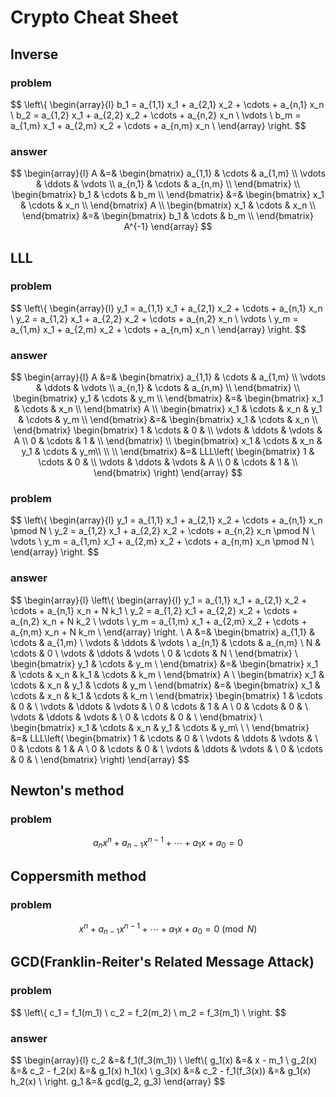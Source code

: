 # Crypto Cheat Sheet

## Inverse

### problem

$$
\left\\{
  \begin{array}{l}
    b_1 = a_{1,1} x_1 + a_{2,1} x_2 + \cdots + a_{n,1} x_n \\
    b_2 = a_{1,2} x_1 + a_{2,2} x_2 + \cdots + a_{n,2} x_n \\
    \vdots \\
    b_m = a_{1,m} x_1 + a_{2,m} x_2 + \cdots + a_{n,m} x_n \\
  \end{array}
\right.
$$

### answer

$$
\begin{array}{l}
  A &=&
    \begin{bmatrix}
      a_{1,1} & \cdots & a_{1,m} \\
      \vdots & \ddots & \vdots \\
      a_{n,1} & \cdots & a_{n,m} \\
  \end{bmatrix} \\
  \begin{bmatrix}
    b_1 & \cdots & b_m \\
  \end{bmatrix} &=&
  \begin{bmatrix}
    x_1 & \cdots & x_n \\
  \end{bmatrix}
  A \\
  \begin{bmatrix}
    x_1 & \cdots & x_n \\
  \end{bmatrix} &=&
  \begin{bmatrix}
    b_1 & \cdots & b_m \\
  \end{bmatrix}
  A^{-1}
\end{array}
$$

## LLL

### problem

$$
\left\\{
  \begin{array}{l}
    y_1 = a_{1,1} x_1 + a_{2,1} x_2 + \cdots + a_{n,1} x_n \\
    y_2 = a_{1,2} x_1 + a_{2,2} x_2 + \cdots + a_{n,2} x_n \\
    \vdots \\
    y_m = a_{1,m} x_1 + a_{2,m} x_2 + \cdots + a_{n,m} x_n \\
  \end{array}
\right.
$$

### answer

$$
\begin{array}{l}
  A &=&
  \begin{bmatrix}
    a_{1,1} & \cdots & a_{1,m} \\
    \vdots & \ddots & \vdots \\
    a_{n,1} & \cdots & a_{n,m} \\
  \end{bmatrix} \\
  \begin{bmatrix}
    y_1 & \cdots & y_m \\
  \end{bmatrix} &=&
  \begin{bmatrix}
    x_1 & \cdots & x_n \\
  \end{bmatrix}
  A \\
  \begin{bmatrix}
    x_1 & \cdots & x_n & y_1 & \cdots & y_m \\
  \end{bmatrix} &=&
  \begin{bmatrix}
    x_1 & \cdots & x_n \\
  \end{bmatrix}
  \begin{bmatrix}
    1 & \cdots & 0 & \\
    \vdots & \ddots & \vdots & A \\
    0 & \cdots & 1 & \\
  \end{bmatrix} \\
  \begin{bmatrix}
    x_1 & \cdots & x_n & y_1 & \cdots & y_m\\
    \\
    \\
  \end{bmatrix} &=&
  LLL\left(
    \begin{bmatrix}
      1 & \cdots & 0 & \\
      \vdots & \ddots & \vdots & A \\
      0 & \cdots & 1 & \\
    \end{bmatrix}
  \right)
\end{array}
$$

### problem

$$
\left\\{
  \begin{array}{l}
    y_1 = a_{1,1} x_1 + a_{2,1} x_2 + \cdots + a_{n,1} x_n \pmod N \\
    y_2 = a_{1,2} x_1 + a_{2,2} x_2 + \cdots + a_{n,2} x_n \pmod N \\
    \vdots \\
    y_m = a_{1,m} x_1 + a_{2,m} x_2 + \cdots + a_{n,m} x_n \pmod N \\
  \end{array}
\right.
$$

### answer

$$
\begin{array}{l}
  \left\\{
    \begin{array}{l}
      y_1 = a_{1,1} x_1 + a_{2,1} x_2 + \cdots + a_{n,1} x_n + N k_1 \\
      y_2 = a_{1,2} x_1 + a_{2,2} x_2 + \cdots + a_{n,2} x_n + N k_2 \\
      \vdots \\
      y_m = a_{1,m} x_1 + a_{2,m} x_2 + \cdots + a_{n,m} x_n + N k_m \\
    \end{array}
  \right. \\
  A &=&
  \begin{bmatrix}
    a_{1,1} & \cdots & a_{1,m} \\
    \vdots & \ddots & \vdots \\
    a_{n,1} & \cdots & a_{n,m} \\
    N & \cdots & 0 \\
    \vdots & \ddots & \vdots \\
    0 & \cdots & N \\
  \end{bmatrix} \\
  \begin{bmatrix}
    y_1 & \cdots & y_m \\
  \end{bmatrix} &=&
  \begin{bmatrix}
    x_1 & \cdots & x_n & k_1 & \cdots & k_m \\
  \end{bmatrix}
  A \\
  \begin{bmatrix}
    x_1 & \cdots & x_n & y_1 & \cdots & y_m \\
  \end{bmatrix} &=&
  \begin{bmatrix}
    x_1 & \cdots & x_n & k_1 & \cdots & k_m \\
  \end{bmatrix}
  \begin{bmatrix}
    1 & \cdots & 0 & \\
    \vdots & \ddots & \vdots & \\
    0 & \cdots & 1 & A \\
    0 & \cdots & 0 & \\
    \vdots & \ddots & \vdots & \\
    0 & \cdots & 0 & \\
  \end{bmatrix} \\
  \begin{bmatrix}
    x_1 & \cdots & x_n & y_1 & \cdots & y_m\\
    \\
    \\
  \end{bmatrix} &=&
  LLL\left(
    \begin{bmatrix}
      1 & \cdots & 0 & \\
      \vdots & \ddots & \vdots & \\
      0 & \cdots & 1 & A \\
      0 & \cdots & 0 & \\
      \vdots & \ddots & \vdots & \\
      0 & \cdots & 0 & \\
    \end{bmatrix}
  \right)
\end{array}
$$

## Newton's method

### problem

$$
a_n x^n + a_{n-1} x^{n-1} + \cdots + a_1 x + a_0 = 0
$$

## Coppersmith method

### problem

$$
x^n + a_{n-1} x^{n-1} + \cdots + a_1 x + a_0 = 0 \pmod N
$$

## GCD(Franklin-Reiter's Related Message Attack)

### problem

$$
\left\\{
  c_1 = f_1(m_1) \\
  c_2 = f_2(m_2) \\
  m_2 = f_3(m_1) \\
\right.
$$

### answer

$$
\begin{array}{l}
  c_2 &=& f_1(f_3(m_1)) \\
  \left\\{
    g_1(x) &=& x - m_1 \\
    g_2(x) &=& c_2 - f_2(x) &=& g_1(x) h_1(x) \\
    g_3(x) &=& c_2 - f_1(f_3(x)) &=& g_1(x) h_2(x) \\
  \right.
  g_1 &=& gcd(g_2, g_3)
\end{array}
$$
